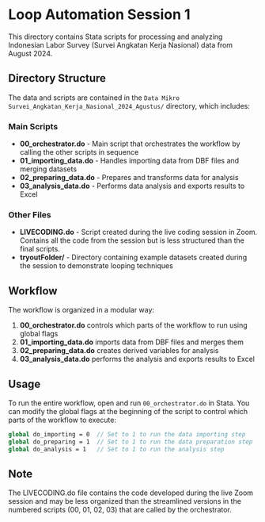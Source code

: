 # Loop Automation Session 1

This directory contains Stata scripts for processing and analyzing Indonesian Labor Survey (Survei Angkatan Kerja Nasional) data from August 2024.

## Directory Structure

The data and scripts are contained in the `Data Mikro Survei_Angkatan_Kerja_Nasional_2024_Agustus/` directory, which includes:

### Main Scripts

- **00_orchestrator.do** - Main script that orchestrates the workflow by calling the other scripts in sequence
- **01_importing_data.do** - Handles importing data from DBF files and merging datasets
- **02_preparing_data.do** - Prepares and transforms data for analysis
- **03_analysis_data.do** - Performs data analysis and exports results to Excel

### Other Files

- **LIVECODING.do** - Script created during the live coding session in Zoom. Contains all the code from the session but is less structured than the final scripts.
- **tryoutFolder/** - Directory containing example datasets created during the session to demonstrate looping techniques

## Workflow

The workflow is organized in a modular way:

1. **00_orchestrator.do** controls which parts of the workflow to run using global flags
2. **01_importing_data.do** imports data from DBF files and merges them
3. **02_preparing_data.do** creates derived variables for analysis
4. **03_analysis_data.do** performs the analysis and exports results to Excel

## Usage

To run the entire workflow, open and run `00_orchestrator.do` in Stata. You can modify the global flags at the beginning of the script to control which parts of the workflow to execute:

```stata
global do_importing = 0  // Set to 1 to run the data importing step
global do_preparing = 1  // Set to 1 to run the data preparation step
global do_analysis = 1   // Set to 1 to run the analysis step
```

## Note

The LIVECODING.do file contains the code developed during the live Zoom session and may be less organized than the streamlined versions in the numbered scripts (00, 01, 02, 03) that are called by the orchestrator. 